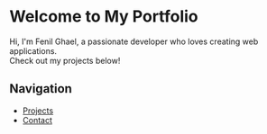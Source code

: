 # Welcome to My Portfolio  

Hi, I'm Fenil Ghael, a passionate developer who loves creating web applications.  
Check out my projects below!  

## Navigation  
- [Projects](projects.markdown)  
- [Contact](contact.markdown)  